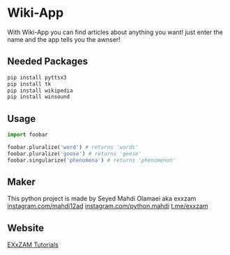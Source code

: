 

# Wiki-App

With Wiki-App you can find articles about anything you want! just enter the name and the app tells you the awnser!

## Needed Packages 


```bash
pip install pyttsx3
pip install tk
pip install wikipedia
pip install winsound
```

## Usage

```python
import foobar

foobar.pluralize('word') # returns 'words'
foobar.pluralize('goose') # returns 'geese'
foobar.singularize('phenomena') # returns 'phenomenon'
```

## Maker
This python project is made by Seyed Mahdi Olamaei aka exxzam
[instagram.com/mahdi12ad](https://instagram.com/mahdi12ad)
[instagram.com/python.mahdi](https://instagram.com/python.mahdi)
[t.me/exxzam](https://t.me/exxzam)

## Website

[EXxZAM Tutorials](https://exxzamtutorials.ir)

